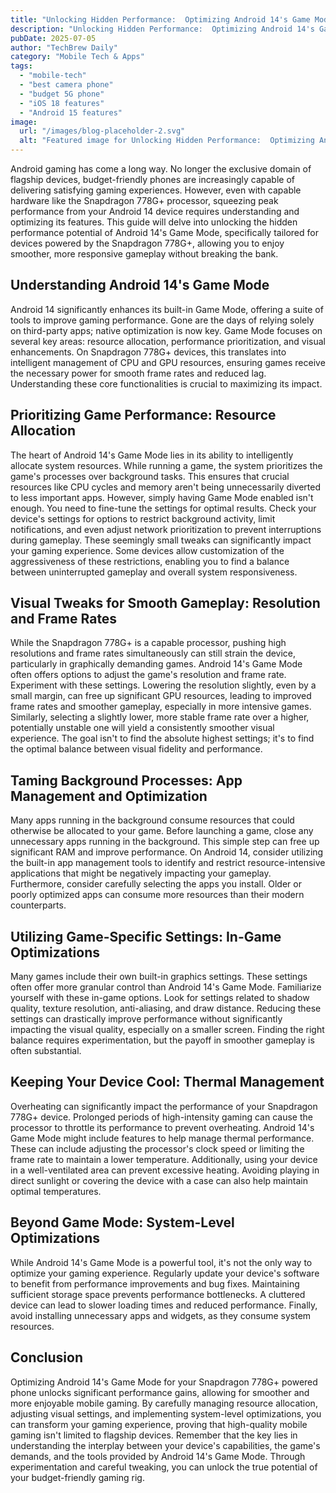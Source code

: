 ```yaml
---
title: "Unlocking Hidden Performance:  Optimizing Android 14's Game Mode for Smooth Gameplay on Budget Phones with Snapdragon 778G+ Processors"
description: "Unlocking Hidden Performance:  Optimizing Android 14's Game Mode for Smooth Gameplay on Budget Phones with Snapdragon 778G+ Processors"
pubDate: 2025-07-05
author: "TechBrew Daily"
category: "Mobile Tech & Apps"
tags:
  - "mobile-tech"
  - "best camera phone"
  - "budget 5G phone"
  - "iOS 18 features"
  - "Android 15 features"
image:
  url: "/images/blog-placeholder-2.svg"
  alt: "Featured image for Unlocking Hidden Performance:  Optimizing Android 14's Game Mode for Smooth Gameplay on Budget Phones with Snapdragon 778G+ Processors"
---
```


Android gaming has come a long way.  No longer the exclusive domain of flagship devices, budget-friendly phones are increasingly capable of delivering satisfying gaming experiences.  However, even with capable hardware like the Snapdragon 778G+ processor, squeezing peak performance from your Android 14 device requires understanding and optimizing its features. This guide will delve into unlocking the hidden performance potential of Android 14's Game Mode, specifically tailored for devices powered by the Snapdragon 778G+, allowing you to enjoy smoother, more responsive gameplay without breaking the bank.

## Understanding Android 14's Game Mode

Android 14 significantly enhances its built-in Game Mode, offering a suite of tools to improve gaming performance.  Gone are the days of relying solely on third-party apps;  native optimization is now key.  Game Mode focuses on several key areas:  resource allocation, performance prioritization, and visual enhancements.  On Snapdragon 778G+ devices, this translates into intelligent management of CPU and GPU resources, ensuring games receive the necessary power for smooth frame rates and reduced lag.  Understanding these core functionalities is crucial to maximizing its impact.

## Prioritizing Game Performance: Resource Allocation

The heart of Android 14's Game Mode lies in its ability to intelligently allocate system resources. While running a game, the system prioritizes the game's processes over background tasks.  This ensures that crucial resources like CPU cycles and memory aren't being unnecessarily diverted to less important apps.  However, simply having Game Mode enabled isn't enough.  You need to fine-tune the settings for optimal results.  Check your device's settings for options to restrict background activity, limit notifications, and even adjust network prioritization to prevent interruptions during gameplay.  These seemingly small tweaks can significantly impact your gaming experience.  Some devices allow customization of the aggressiveness of these restrictions, enabling you to find a balance between uninterrupted gameplay and overall system responsiveness.


## Visual Tweaks for Smooth Gameplay:  Resolution and Frame Rates

While the Snapdragon 778G+ is a capable processor, pushing high resolutions and frame rates simultaneously can still strain the device, particularly in graphically demanding games. Android 14's Game Mode often offers options to adjust the game's resolution and frame rate.  Experiment with these settings.  Lowering the resolution slightly, even by a small margin, can free up significant GPU resources, leading to improved frame rates and smoother gameplay, especially in more intensive games.  Similarly, selecting a slightly lower, more stable frame rate over a higher, potentially unstable one will yield a consistently smoother visual experience.  The goal isn't to find the absolute highest settings; it's to find the optimal balance between visual fidelity and performance.

## Taming Background Processes:  App Management and Optimization

Many apps running in the background consume resources that could otherwise be allocated to your game.  Before launching a game, close any unnecessary apps running in the background. This simple step can free up significant RAM and improve performance.  On Android 14, consider utilizing the built-in app management tools to identify and restrict resource-intensive applications that might be negatively impacting your gameplay.  Furthermore, consider carefully selecting the apps you install.  Older or poorly optimized apps can consume more resources than their modern counterparts.

## Utilizing Game-Specific Settings:  In-Game Optimizations

Many games include their own built-in graphics settings.  These settings often offer more granular control than Android 14's Game Mode.  Familiarize yourself with these in-game options.  Look for settings related to shadow quality, texture resolution, anti-aliasing, and draw distance.  Reducing these settings can drastically improve performance without significantly impacting the visual quality, especially on a smaller screen.  Finding the right balance requires experimentation, but the payoff in smoother gameplay is often substantial.


## Keeping Your Device Cool:  Thermal Management

Overheating can significantly impact the performance of your Snapdragon 778G+ device.  Prolonged periods of high-intensity gaming can cause the processor to throttle its performance to prevent overheating.  Android 14's Game Mode might include features to help manage thermal performance.  These can include adjusting the processor's clock speed or limiting the frame rate to maintain a lower temperature.  Additionally, using your device in a well-ventilated area can prevent excessive heating.  Avoiding playing in direct sunlight or covering the device with a case can also help maintain optimal temperatures.

## Beyond Game Mode:  System-Level Optimizations

While Android 14's Game Mode is a powerful tool, it's not the only way to optimize your gaming experience.  Regularly update your device's software to benefit from performance improvements and bug fixes.  Maintaining sufficient storage space prevents performance bottlenecks.  A cluttered device can lead to slower loading times and reduced performance.  Finally, avoid installing unnecessary apps and widgets, as they consume system resources.

## Conclusion

Optimizing Android 14's Game Mode for your Snapdragon 778G+ powered phone unlocks significant performance gains, allowing for smoother and more enjoyable mobile gaming.  By carefully managing resource allocation, adjusting visual settings, and implementing system-level optimizations, you can transform your gaming experience, proving that high-quality mobile gaming isn't limited to flagship devices. Remember that the key lies in understanding the interplay between your device's capabilities, the game's demands, and the tools provided by Android 14's Game Mode.  Through experimentation and careful tweaking, you can unlock the true potential of your budget-friendly gaming rig.
